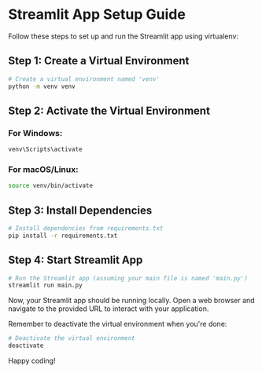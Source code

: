 # Streamlit App Setup Guide

Follow these steps to set up and run the Streamlit app using virtualenv:

## Step 1: Create a Virtual Environment

```bash
# Create a virtual environment named 'venv'
python -m venv venv
```

## Step 2: Activate the Virtual Environment

### For Windows:

```bash
venv\Scripts\activate
```

### For macOS/Linux:

```bash
source venv/bin/activate
```

## Step 3: Install Dependencies

```bash
# Install dependencies from requirements.txt
pip install -r requirements.txt
```

## Step 4: Start Streamlit App

```bash
# Run the Streamlit app (assuming your main file is named 'main.py')
streamlit run main.py
```

Now, your Streamlit app should be running locally. Open a web browser and navigate to the provided URL to interact with your application.

Remember to deactivate the virtual environment when you're done:

```bash
# Deactivate the virtual environment
deactivate
```

Happy coding!
